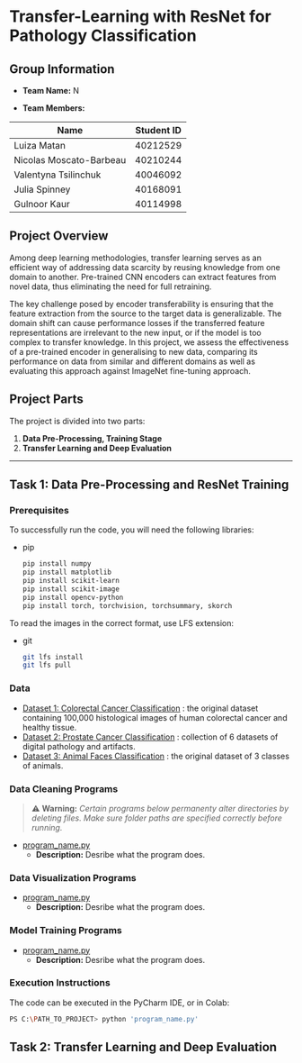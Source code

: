 
# Transfer-Learning with ResNet for Pathology Classification 

## Group Information
- **Team Name:** N


- **Team Members:**
  
 |   Name |   Student ID    |
 |---|---|
| Luiza Matan | 40212529 | 
| Nicolas Moscato-Barbeau | 40210244 |
| Valentyna Tsilinchuk| 40046092 |
| Julia Spinney| 40168091 |
| Gulnoor Kaur| 40114998 |

## Project Overview
Among deep learning methodologies, transfer learning serves as an efficient way of addressing data scarcity by reusing knowledge from one domain to another. Pre-trained CNN encoders can extract features from novel data, thus eliminating the need for full retraining. 

The key challenge posed by encoder transferability is ensuring that the feature extraction from the source to the target data is generalizable. The domain shift can cause performance losses if the transferred feature representations are irrelevant to the new input, or if the model is too complex to transfer knowledge.  In this project, we assess the effectiveness of a pre-trained encoder in generalising to new data, comparing its performance on data from similar and different domains as well as evaluating this approach against ImageNet fine-tuning approach. 

## Project Parts
The project is divided into two parts:
1. **Data Pre-Processing, Training Stage**
2. **Transfer Learning and Deep Evaluation**


---

## Task 1: Data Pre-Processing and ResNet Training

### Prerequisites

To successfully run the code, you will need the following libraries:

* pip
  ```sh
  pip install numpy
  pip install matplotlib
  pip install scikit-learn
  pip install scikit-image
  pip install opencv-python
  pip install torch, torchvision, torchsummary, skorch
  ```

To read the images in the correct format, use LFS extension:

* git
  ```sh
  git lfs install
  git lfs pull
  ```
### Data
 * [Dataset 1: Colorectal Cancer Classification](https://zenodo.org/records/1214456) : the original dataset containing 100,000 histological images of human colorectal cancer and healthy tissue.
 * [Dataset 2: Prostate Cancer Classification](https://zenodo.org/records/4789576) : collection of 6 datasets of digital pathology and artifacts.
 * [Dataset 3: Animal Faces Classification](https://www.kaggle.com/datasets/andrewmvd/animal-faces) : the original dataset of 3 classes of animals. 

### Data Cleaning Programs

> ⚠️ **Warning:** *Certain programs below permanenty alter directories by deleting files.
> Make sure folder paths are specified correctly before running.*

* [program_name.py](#)
  * **Description:** Desribe what the program does.

### Data Visualization Programs

* [program_name.py](#)
  * **Description:** Desribe what the program does.

### Model Training Programs 

* [program_name.py](#)
  * **Description:** Desribe what the program does.
 
### Execution Instructions

The code can be executed in the PyCharm IDE, or in Colab:

```sh
PS C:\PATH_TO_PROJECT> python 'program_name.py'
```

## Task 2: Transfer Learning and Deep Evaluation 

